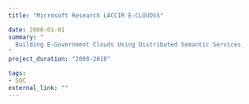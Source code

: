 ```yaml
---
title: "Microsoft Research LACCIR E-CLOUDSS"

date: 2008-01-01
summary: "
  Building E-Government Clouds Using Distributed Semantic Services
"
project_duration: "2008-2010"

tags:
- SOC
external_link: ""
---
```

